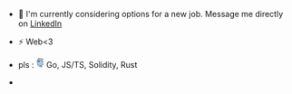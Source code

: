 - 🔭 I'm currently considering options for a new job. Message me directly on [LinkedIn](https://www.linkedin.com/in/commedesvlados/)
- ⚡  Web<3
- pls : <img src="./crazy_gopher_image.png" width="14" height="18" /> Go, JS/TS, Solidity, Rust

- 









<!--
**commedesvlados/commedesvlados** is a ✨ _special_ ✨ repository because its `README.md` (this file) appears on your GitHub profile.

Here are some ideas to get you started:

- 🔭 I’m currently working on ...
- 🌱 I’m currently learning ...
- 👯 I’m looking to collaborate on ...
- 🤔 I’m looking for help with ...
- 💬 Ask me about ...
- 📫 How to reach me: ...
- 😄 Pronouns: ...
- ⚡ Fun fact: ...
-->
